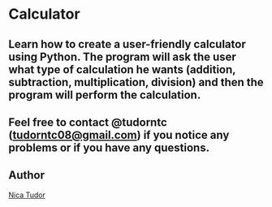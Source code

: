 # Calculator
Learn how to create a user-friendly calculator using Python.
The program will ask the user what type of calculation he wants (addition, subtraction, multiplication, division) and then the program will perform the calculation.
----
Feel free to contact @tudorntc (tudorntc08@gmail.com) if you notice any problems or if you have any questions.
----
Author
------
[Nica Tudor](https://github.com/tudorntc)
